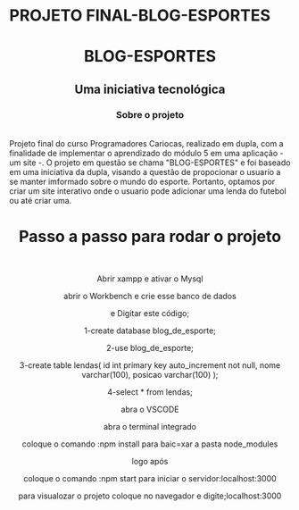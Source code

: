 # PROJETO FINAL-BLOG-ESPORTES
<h1 align="center">BLOG-ESPORTES</h1>
<h2 align="center">Uma iniciativa tecnológica</h2>


<h3 align="center">Sobre o projeto</h3>
<br>
Projeto final do curso Programadores Cariocas, realizado em dupla, com a finalidade de implementar o aprendizado do módulo 5 em uma aplicação - um site -. O projeto em questão se chama "BLOG-ESPORTES" e foi baseado em uma iniciativa da dupla, visando a questão de propocionar o usuario a se manter imformado sobre o mundo do esporte. Portanto, optamos por criar um site interativo onde o usuario pode adicionar uma lenda do futebol ou até criar uma.
<br>

<div align="center">
    <h1 align="center">Passo a passo para rodar o projeto</h1>
    <br>
    

Abrir xampp e ativar o Mysql

abrir o Workbench e crie esse banco de dados

e Digitar este código;

1-create database blog_de_esporte;

2-use blog_de_esporte;

3-create table lendas(
id int primary key auto_increment not null,
nome varchar(100),
posicao varchar(100)
);

4-select * from lendas;

abra o VSCODE 

abra o terminal integrado 

coloque o comando :npm install
para baic=xar a pasta node_modules

logo após

coloque o comando :npm start
para iniciar o servidor:localhost:3000

para visualozar o projeto coloque no navegador e digite;localhost:3000

